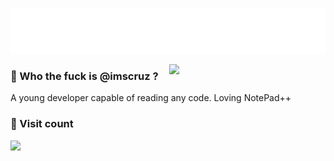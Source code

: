 <img src="https://raw.githubusercontent.com/imscruz/imscruz/refs/heads/main/imscruz.svg" 
     width="1000"
     title="cimer@disroot.org | session:051eca3974764e1710cd8addaccbb3345e3a89e0986807688a5d21e7611d0d835f">

<img align="right" src="https://media2.giphy.com/media/v1.Y2lkPTc5MGI3NjExNnNmN2ptcTg1aWM0eHRpN3dxeGZqZnFpcmc3eHl4YzNrNXgxeGt4MyZlcD12MV9pbnRlcm5hbF9naWZfYnlfaWQmY3Q9Zw/3o6Zt7aSSZLX6U5WtW/giphy.gif" width="250">

### 🤔 Who the fuck is @imscruz ?
A young developer capable of reading any code. Loving NotePad++
<p align="left">

### 👀 Visit count
<img align="left" src="https://count.getloli.com/@imscruz?name=imscruz&theme=sketch-2&padding=7&offset=0&align=top&scale=1.2&pixelated=1&darkmode=0">

